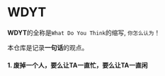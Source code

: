 # WDYT

**WDYT**的全称是`What Do You Think`的缩写, `你怎么认为`！

本仓库是记录**一句话**的观点。

#### 1. 废掉一个人，要么让TA一直忙，要么让TA一直闲
